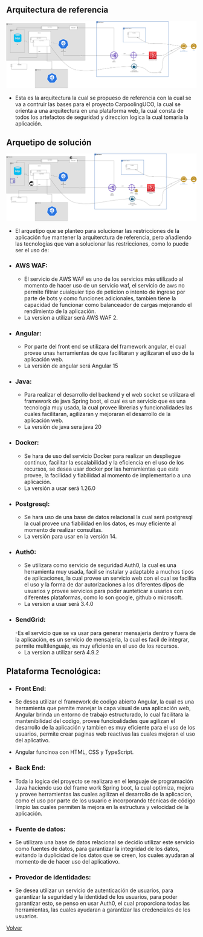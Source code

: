 ## Arquitectura de referencia

![](https://github.com/federico1605/Software2/blob/main/Imagenes/Alternativa%20de%20solucion/Arquitectura%20de%20referencia.png)

-  Esta es la arquitectura la cual se propueso de referencia con la cual se va a contruir las bases para el proyecto CarpoolingUCO, la cual se orienta a una arquitectura en una plataforma web, la cual consta de todos los artefactos de seguridad y direccion logica la cual tomaria la aplicación.

## Arquetipo de solución
![](https://github.com/federico1605/Software2/blob/main/Imagenes/Alternativa%20de%20solucion/ArquetipoSolucion.png)

- El arquetipo que se planteo para solucionar las restricciones de la aplicación fue mantener la arquiterctura de referencia, pero añadiendo las tecnologias que van a solucionar las restricciones, como lo puede ser el uso de:
- ### AWS WAF:
    - El servicio de AWS WAF es uno de los servicios más utilizado al momento de hacer uso de un servicio waf, el servicio de aws no permite filtrar cuialquier tipo de peticion o intento de ingreso por parte de bots y como funciones adicionales, tambien tiene la capacidad de funcionar como balanceador de cargas mejorando el rendimiento de la aplicación.
    - La version a utilizar será AWS WAF 2.
- ### Angular:
    - Por parte del front end se utilizara del framework angular, el cual provee unas herramientas de que facilitaran y agilizaran el uso de la aplicación web.
    - La versión de angular será Angular 15
- ### Java:
    - Para realizar el desarrollo del backend y el web socket se utilizara el framework de java Spring boot, el cual es un servicio que es una tecnologia muy usada, la cual provee librerias y funcionalidades las cuales facilitaran, agilizaran y mejoraran el desarrollo de la aplicación web.
    - La versión de java sera java 20 
- ### Docker:
    - Se hara de uso del servicio Docker para realizar un despliegue continuo, facilitar la escalabilidad y la eficiencia en el uso de los recursos, se desea usar docker por las herramientas que este provee, la facilidad y fiabilidad al momento de implementarlo a una aplicación.
    - La versión a usar será 1.26.0
- ### Postgresql:
    - Se hara uso de una base de datos relacional la cual será postgresql la cual provee una fiabilidad en los datos, es muy eficiente al momento de realizar consultas.
    - La versión para usar en la versión 14.
- ### Auth0:
    - Se utilizara como servicio de seguridad Auth0, la cual es una herramienta muy usada, facil se instalar y adaptable a muchos tipos de aplicaciones, la cual provee un servicio web con el cual se facilita el uso y la forma de dar autorizaciones a los diferentes dipos de usuarios y provee servicios para poder aunteticar a usarios con diferentes plataformas, como lo son google, github o microsoft.
    - La version a usar será 3.4.0
- ### SendGrid:
    -Es el servicio que se va usar para generar mensajeria dentro y fuera de la aplicación, es un servicio de mensajeria, la cual es facil de integrar, permite multilenguaje, es muy eficiente en el uso de los recursos.
    - La version a utilizar será 4.9.2
## Plataforma Tecnológica:
- ### Front End:
- Se desea utilizar el framework de codigo abierto Angular, la cual es una herramienta que pemite manejar la capa visual de una aplicación web, Angular brinda un entorno de trabajo estructurado, lo cual facilitara la mantenibilidad del codigo, provee funcioalidades que agilizan el desarrollo de la aplicación y tambien es muy eficiente para el uso de los usuarios, permite crear paginas web reactivas las cuales mejoran el uso del aplicativo.

- Angular funcinoa con HTML, CSS y TypeScript.

- ### Back End:
- Toda la logica del proyecto se realizara en el lenguaje de programación Java haciendo uso del frame work Spring boot, la cual optimiza, mejora y provee herramientas las cuales agilizan el desarrollo de la aplicacion, como el uso por parte de los usuario e incorporando técnicas de código limpio las cuales permiten la mejora en la estructura y velocidad de la aplicación.

- ### Fuente de datos:
- Se utilizara una base de datos relacional se decidio utilizar este servicio como fuentes de datos, para garantizar la integridad de los datos, evitando la duplicidad de los datos que se creen, los cuales ayudaran al momento de de hacer uso del aplicatiovo.

- ### Provedor de identidades:
- Se desea utilizar un servicio de autenticación de usuarios, para garantizar la seguridad y la identidad de los usuarios, para poder garantizar esto, se penso en usar Auth0, el cual proporciona todas las herramientas, las cuales ayudaran a garantizar las credenciales de los usuarios.

[Volver](https://github.com/federico1605/Software2/blob/main/Carpooling-agenda.md)

